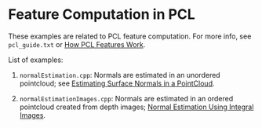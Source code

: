 # Feature Computation in PCL

These examples are related to PCL feature computation.
For more info, see `pcl_guide.txt` or
[How PCL Features Work](https://pcl.readthedocs.io/projects/tutorials/en/latest/how_features_work.html#how-3d-features-work).

List of examples:

1. `normalEstimation.cpp`: Normals are estimated in an unordered pointcloud; see [Estimating Surface Normals in a PointCloud](https://pcl.readthedocs.io/projects/tutorials/en/latest/normal_estimation.html#normal-estimation).

2. `normalEstimationImages.cpp`: Normals are estimated in an ordered pointcloud created from depth images; [Normal Estimation Using Integral Images](https://pcl.readthedocs.io/projects/tutorials/en/latest/normal_estimation_using_integral_images.html#normal-estimation-using-integral-images).
